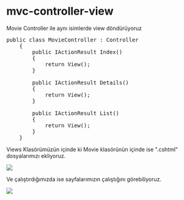 # mvc-controller-view
Movie Controller ile aynı isimlerde view döndürüyoruz
<pre>
public class MovieController : Controller
    {
        public IActionResult Index()
        {
            return View();
        }

        public IActionResult Details()
        {
            return View();
        }

        public IActionResult List()
        {
            return View();
        }
    }
</pre>
Views Klasörümüzün içinde ki Movie klasörünün içinde ise ".cshtml" dosyalarımızı ekliyoruz.

![](https://i.resim.host/xaRyJC.png)

Ve çalıştırdığımızda ise sayfalarımızın çalıştığını görebiliyoruz.

![](https://i.resim.host/folhkY.png)
